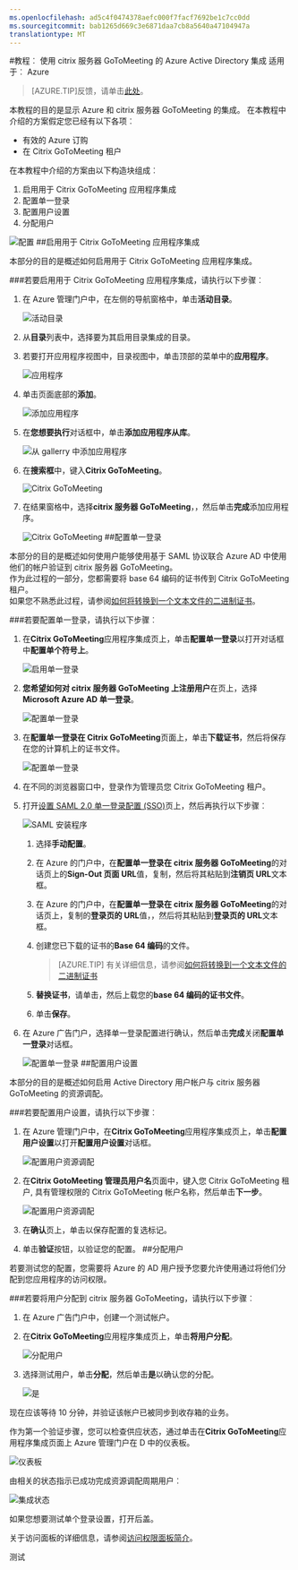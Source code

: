 ```yaml
---
ms.openlocfilehash: ad5c4f0474378aefc000f7facf7692be1c7cc0dd
ms.sourcegitcommit: bab1265d669c3e6871daa7cb8a5640a47104947a
translationtype: MT
---
```

<properties pageTitle="教程︰ Azure Active Directory 集成使用 Citrix GoToMeeting |Microsoft Azure" description="了解如何使用 Citrix GoToMeeting Azure Active Directory 以启用单一登录、 自动化资源调配，和更多。" services="active-directory" authors="MarkusVi"  documentationCenter="na" manager="stevenpo"/>
<tags ms.service="active-directory" ms.devlang="na" ms.topic="article" ms.tgt_pltfrm="na" ms.workload="identity" ms.date="08/01/2015" ms.author="markvi" />
#教程︰ 使用 citrix 服务器 GoToMeeting 的 Azure Active Directory 集成  
适用于︰ Azure

>[AZURE.TIP]反馈，请单击[此处](http://go.microsoft.com/fwlink/?LinkId=522412)。

本教程的目的是显示 Azure 和 citrix 服务器 GoToMeeting 的集成。 在本教程中介绍的方案假定您已经有以下各项︰

-   有效的 Azure 订购
-   在 Citrix GoToMeeting 租户

在本教程中介绍的方案由以下构造块组成︰

1.  启用用于 Citrix GoToMeeting 应用程序集成
2.  配置单一登录
3.  配置用户设置
4.  分配用户

![配置](./media/active-directory-saas-citrix-gotomeeting-tutorial/IC768996.png "Configuration")
##启用用于 Citrix GoToMeeting 应用程序集成

本部分的目的是概述如何启用用于 Citrix GoToMeeting 应用程序集成。

###若要启用用于 Citrix GoToMeeting 应用程序集成，请执行以下步骤︰

1.  在 Azure 管理门户中，在左侧的导航窗格中，单击**活动目录**。

    ![活动目录](./media/active-directory-saas-citrix-gotomeeting-tutorial/IC700993.png "Active Directory")

2.  从**目录**列表中，选择要为其启用目录集成的目录。

3.  若要打开应用程序视图中，目录视图中，单击顶部的菜单中的**应用程序**。

    ![应用程序](./media/active-directory-saas-citrix-gotomeeting-tutorial/IC700994.png "Applications")

4.  单击页面底部的**添加**。

    ![添加应用程序](./media/active-directory-saas-citrix-gotomeeting-tutorial/IC749321.png "Add application")

5.  在**您想要执行**对话框中，单击**添加应用程序从库**。

    ![从 gallerry 中添加应用程序](./media/active-directory-saas-citrix-gotomeeting-tutorial/IC749322.png "Add an application from gallerry")

6.  在**搜索框**中，键入**Citrix GoToMeeting**。

    ![Citrix GoToMeeting](./media/active-directory-saas-citrix-gotomeeting-tutorial/IC701006.png "Citrix GoToMeeting")

7.  在结果窗格中，选择**citrix 服务器 GoToMeeting**，，然后单击**完成**添加应用程序。

    ![Citrix GoToMeeting](./media/active-directory-saas-citrix-gotomeeting-tutorial/IC701012.png "Citrix GoToMeeting")
##配置单一登录

本部分的目的是概述如何使用户能够使用基于 SAML 协议联合 Azure AD 中使用他们的帐户验证到 citrix 服务器 GoToMeeting。  
作为此过程的一部分，您都需要将 base 64 编码的证书传到 Citrix GoToMeeting 租户。  
如果您不熟悉此过程，请参阅[如何将转换到一个文本文件的二进制证书](http://youtu.be/PlgrzUZ-Y1o)。

###若要配置单一登录，请执行以下步骤︰

1.  在**Citrix GoToMeeting**应用程序集成页上，单击**配置单一登录**以打开对话框中**配置单个符号上**。

    ![启用单一登录](./media/active-directory-saas-citrix-gotomeeting-tutorial/IC768997.png "Enable single sign-on")

2.  **您希望如何对 citrix 服务器 GoToMeeting 上注册用户**在页上，选择**Microsoft Azure AD 单一登录**。

    ![配置单一登录](./media/active-directory-saas-citrix-gotomeeting-tutorial/IC768998.png "Configure single sign-on")

3.  在**配置单一登录在 Citrix GoToMeeting**页面上，单击**下载证书**，然后将保存在您的计算机上的证书文件。

    ![配置单一登录](./media/active-directory-saas-citrix-gotomeeting-tutorial/IC768999.png "Configure single sign-on")

4.  在不同的浏览器窗口中，登录作为管理员您 Citrix GoToMeeting 租户。

5.  打开[设置 SAML 2.0 单一登录配置 (SSO)](https://login.citrixonline.com/saml/settings.html)页上，然后再执行以下步骤︰

    ![SAML 安装程序](./media/active-directory-saas-citrix-gotomeeting-tutorial/IC689232.png "SAML setup")

    1.  选择**手动配置**。
    2.  在 Azure 的门户中，在**配置单一登录在 citrix 服务器 GoToMeeting**的对话页上的**Sign-Out 页面 URL**值，复制，然后将其粘贴到**注销页 URL**文本框。
    3.  在 Azure 的门户中，在**配置单一登录在 citrix 服务器 GoToMeeting**的对话页上，复制的**登录页的 URL**值，，然后将其粘贴到**登录页的 URL**文本框。
    4.  创建您已下载的证书的**Base 64 编码**的文件。  

        >[AZURE.TIP] 有关详细信息，请参阅[如何将转换到一个文本文件的二进制证书](http://youtu.be/PlgrzUZ-Y1o)

    5.  **替换证书**，请单击，然后上载您的**base 64 编码的证书文件**。
    6.  单击**保存**。

6.  在 Azure 广告门户，选择单一登录配置进行确认，然后单击**完成**关闭**配置单一登录**对话框。

    ![配置单一登录](./media/active-directory-saas-citrix-gotomeeting-tutorial/IC769000.png "Configure single sign-on")
##配置用户设置

本部分的目的是概述如何启用 Active Directory 用户帐户与 citrix 服务器 GoToMeeting 的资源调配。

###若要配置用户设置，请执行以下步骤︰

1.  在 Azure 管理门户中，在**Citrix GoToMeeting**应用程序集成页上，单击**配置用户设置**以打开**配置用户设置**对话框。

    ![配置用户资源调配](./media/active-directory-saas-citrix-gotomeeting-tutorial/IC769001.png "Configure user provisioning")

2.  在**Citrix GotoMeeting 管理员用户名**页面中，键入您 Citrix GoToMeeting 租户, 具有管理权限的 Citrix GoToMeeting 帐户名称，然后单击**下一步**。

    ![配置用户资源调配](./media/active-directory-saas-citrix-gotomeeting-tutorial/IC769002.png "Configure user provisioning")

3.  在**确认**页上，单击以保存配置的复选标记。

4.  单击**验证**按钮，以验证您的配置。
##分配用户

若要测试您的配置，您需要将 Azure 的 AD 用户授予您要允许使用通过将他们分配到您应用程序的访问权限。

###若要将用户分配到 citrix 服务器 GoToMeeting，请执行以下步骤︰

1.  在 Azure 广告门户中，创建一个测试帐户。

2.  在**Citrix GoToMeeting**应用程序集成页上，单击**将用户分配**。

    ![分配用户](./media/active-directory-saas-citrix-gotomeeting-tutorial/IC769003.png "Assign users")

3.  选择测试用户，单击**分配**，然后单击**是**以确认您的分配。

    ![是](./media/active-directory-saas-citrix-gotomeeting-tutorial/IC767830.png "Yes")

现在应该等待 10 分钟，并验证该帐户已被同步到收存箱的业务。

作为第一个验证步骤，您可以检查供应状态，通过单击在**Citrix GoToMeeting**应用程序集成页面上 Azure 管理门户在 D 中的仪表板。

![仪表板](./media/active-directory-saas-citrix-gotomeeting-tutorial/IC769004.png "Dashboard")

由相关的状态指示已成功完成资源调配周期用户︰

![集成状态](./media/active-directory-saas-citrix-gotomeeting-tutorial/IC769005.png "Integration status")

如果您想要测试单个登录设置，打开后盖。

关于访问面板的详细信息，请参阅[访问权限面板简介](https://msdn.microsoft.com/library/dn308586)。

测试
